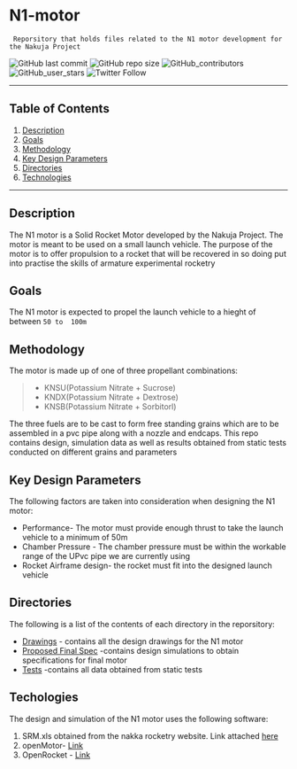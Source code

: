 # N1-motor
`
 Reporsitory that holds files related to the N1 motor development for the Nakuja Project`

![GitHub last commit](https://img.shields.io/github/last-commit/nakujaproject/N1-motor) ![GitHub repo size](https://img.shields.io/github/repo-size/nakujaproject/N1-motor) ![GitHub_contributors](https://img.shields.io/github/contributors/nakujaproject/N1-motor) ![GitHub_user_stars](https://img.shields.io/github/stars/nakujaproject?style=social) ![Twitter Follow](https://img.shields.io/twitter/follow/Nakuja6?style=social)

***
## Table of Contents

1. [Description](#description)
2. [Goals](#goals)
3. [Methodology](#methodology)
4. [Key Design Parameters](#key-design-parameters)
5. [Directories](#directories)
6. [Technologies](#technologies)

***

## Description

The N1 motor is a Solid Rocket Motor developed by the Nakuja Project. The motor is meant to be used on a small launch vehicle. The purpose of the motor is to offer propulsion to a rocket that will be recovered in so doing put into practise the skills of armature experimental rocketry


## Goals
The N1 motor is expected to propel the launch vehicle to a hieght of between `50 to  100m`


## Methodology
The motor is made up of one of three propellant combinations:
> + KNSU(Potassium Nitrate + Sucrose)
> + KNDX(Potassium Nitrate + Dextrose)
> + KNSB(Potassium Nitrate + Sorbitorl)

The three fuels are to be cast to form free standing grains which are to  be assembled in a pvc pipe along with a nozzle and endcaps.
This repo contains design, simulation data as well as results obtained from static tests conducted on different grains and parameters

## Key Design Parameters
The following factors are taken into consideration when designing the N1 motor:
- Performance- The motor must provide enough thrust to take the launch vehicle to a minimum of 50m
- Chamber Pressure - The chamber pressure must be within the workable range of the UPvc pipe we are currently using
- Rocket Airframe design-  the rocket must fit into the designed launch vehicle

## Directories
The following is a list of the contents of each directory in the reporsitory:
+ [Drawings](/Drawings) - contains all the design drawings for the N1 motor
+ [Proposed Final Spec](/Proposed-Final-Spec) -contains design simulations to obtain specifications for final motor
+ [Tests](/Tests) -contains all data obtained from static tests

## Techologies
The design and simulation of the N1 motor uses the following software:
1. SRM.xls obtained from the nakka rocketry website. Link attached [here](https://www.nakka-rocketry.net/soft/SRM_2014.1.zip)
2. openMotor- [Link](https://github.com/reilleya/openMotor)
3. OpenRocket - [Link](https://openrocket.info/)
